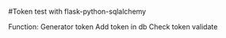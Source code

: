 #Token test with flask-python-sqlalchemy

Function:
Generator token
Add token in db
Check token validate
